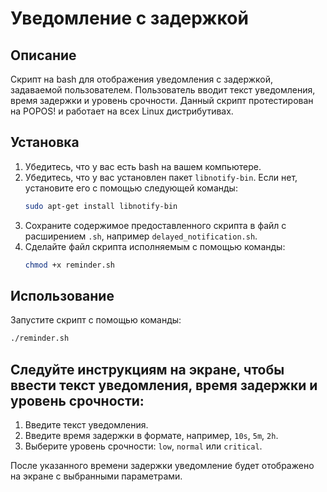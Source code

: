 # Уведомление с задержкой

## Описание
Скрипт на bash для отображения уведомления с задержкой, задаваемой пользователем.
Пользователь вводит текст уведомления, время задержки и уровень срочности. Данный скрипт протестирован на POPOS!
и работает на всех Linux дистрибутивах.

## Установка
1. Убедитесь, что у вас есть bash на вашем компьютере.
2. Убедитесь, что у вас установлен пакет `libnotify-bin`. Если нет, установите его с помощью следующей команды:
    ```sh
    sudo apt-get install libnotify-bin
    ```
3. Сохраните содержимое предоставленного скрипта в файл с расширением `.sh`, например `delayed_notification.sh`.
4. Сделайте файл скрипта исполняемым с помощью команды:
    ```sh
    chmod +x reminder.sh
    ```

## Использование
Запустите скрипт с помощью команды:
```sh
./reminder.sh
   ```

## Следуйте инструкциям на экране, чтобы ввести текст уведомления, время задержки и уровень срочности:

1. Введите текст уведомления.
2. Введите время задержки в формате, например, `10s`, `5m`, `2h`.
3. Выберите уровень срочности: `low`, `normal` или `critical`.

После указанного времени задержки уведомление будет отображено на экране с выбранными параметрами.

